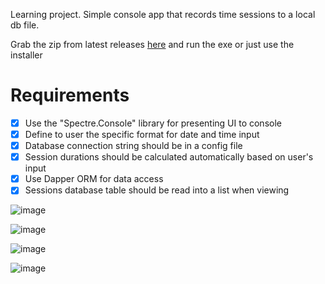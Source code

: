 Learning project. Simple console app that records time sessions to a local db file.

Grab the zip from latest releases [here](https://github.com/bheston1/time-session-tracker/releases/latest) and run the exe or just use the installer

# Requirements

- [x] Use the "Spectre.Console" library for presenting UI to console
- [x] Define to user the specific format for date and time input
- [x] Database connection string should be in a config file
- [x] Session durations should be calculated automatically based on user's input
- [x] Use Dapper ORM for data access
- [x] Sessions database table should be read into a list when viewing

![image](https://github.com/bheston1/time-session-tracker/assets/111481356/61e5dabf-f1f0-4cc2-8707-f1524c7020a8)

![image](https://github.com/bheston1/time-session-tracker/assets/111481356/2cfd5419-cc1b-4e9a-8b6f-4029ac427bea)

![image](https://github.com/bheston1/time-session-tracker/assets/111481356/8d63e745-24ef-4a5c-963b-bd6ad6162f46)

![image](https://github.com/bheston1/time-session-tracker/assets/111481356/9550bdc9-1aa8-454f-a73f-a24026eda5eb)

